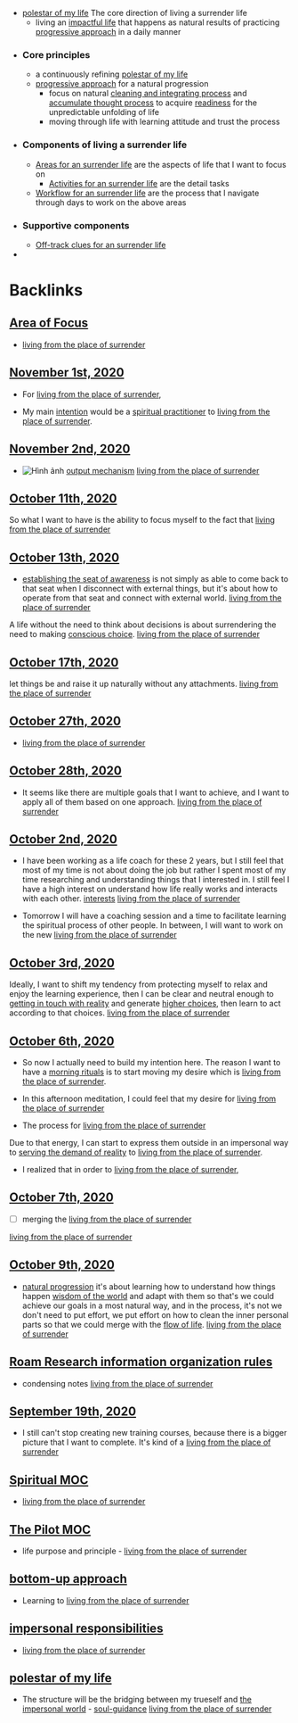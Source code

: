 - [polestar of my life](<polestar of my life.md>) The core direction of living a surrender life
    - living an [impactful life](<impactful life.md>) that happens as natural results of practicing [progressive approach](<progressive approach.md>) in a daily manner
- ### Core principles
    - a continuously refining [polestar of my life](<polestar of my life.md>)
    - [progressive approach](<progressive approach.md>) for a natural progression
        - focus on natural [cleaning and integrating process](<cleaning and integrating process.md>) and [accumulate thought process](<accumulate thought process.md>) to acquire [readiness](<readiness.md>) for the unpredictable unfolding of life
        - moving through life with learning attitude and trust the process
- ### Components of living a surrender life
    - [Areas for an surrender life](<Areas for an surrender life.md>) are the aspects of life that I want to focus on
        - [Activities for an surrender life](<Activities for an surrender life.md>) are the detail tasks 
    - [Workflow for an surrender life](<Workflow for an surrender life.md>) are the process that I navigate through days to work on the above areas
- ### Supportive components
    - [Off-track clues for an surrender life](<Off-track clues for an surrender life.md>)
- 

# Backlinks
## [Area of Focus](<Area of Focus.md>)
- [living from the place of surrender](<living from the place of surrender.md>)

## [November 1st, 2020](<November 1st, 2020.md>)
- For [living from the place of surrender](<living from the place of surrender.md>),

- My main [intention](<intention.md>) would be a [spiritual practitioner](<spiritual practitioner.md>) to [living from the place of surrender](<living from the place of surrender.md>).

## [November 2nd, 2020](<November 2nd, 2020.md>)
- ![Hình ảnh](https://pbs.twimg.com/media/EbqbNmqWoAEuC30?format=png&name=900x900) [output mechanism](<output mechanism.md>) [living from the place of surrender](<living from the place of surrender.md>)

## [October 11th, 2020](<October 11th, 2020.md>)
So what I want to have is the ability to focus myself to the fact that [living from the place of surrender](<living from the place of surrender.md>)

## [October 13th, 2020](<October 13th, 2020.md>)
- [establishing the seat of awareness](<establishing the seat of awareness.md>) is not simply as able to come back to that seat when I disconnect with external things, but it's about how to operate from that seat and connect with external world. [living from the place of surrender](<living from the place of surrender.md>)

A life without the need to think about decisions is about surrendering the need to making [conscious choice](<conscious choice.md>). [living from the place of surrender](<living from the place of surrender.md>)

## [October 17th, 2020](<October 17th, 2020.md>)
let things be and raise it up naturally without any attachments. [living from the place of surrender](<living from the place of surrender.md>)

## [October 27th, 2020](<October 27th, 2020.md>)
- [living from the place of surrender](<living from the place of surrender.md>)

## [October 28th, 2020](<October 28th, 2020.md>)
- It seems like there are multiple goals that I want to achieve, and I want to apply all of them based on one approach. [living from the place of surrender](<living from the place of surrender.md>)

## [October 2nd, 2020](<October 2nd, 2020.md>)
-  I have been working as a life coach for these 2 years, but I still feel that most of my time is not about doing the job but rather I spent most of my time researching and understanding things that I interested in. I still feel I have a high interest on understand how life really works and interacts with each other. [interests](<interests.md>) [living from the place of surrender](<living from the place of surrender.md>)

- Tomorrow I will have a coaching session and a time to facilitate learning the spiritual process of other people. In between, I will want to work on the new [living from the place of surrender](<living from the place of surrender.md>)

## [October 3rd, 2020](<October 3rd, 2020.md>)
Ideally, I want to shift my tendency from protecting myself to relax and enjoy the learning experience, then I can be clear and neutral enough to [getting in touch with reality](<getting in touch with reality.md>) and generate [higher choices](<higher choices.md>), then learn to act according to that choices. [living from the place of surrender](<living from the place of surrender.md>)

## [October 6th, 2020](<October 6th, 2020.md>)
- So now I actually need to build my intention here. The reason I want to have a [morning rituals](<morning rituals.md>) is to start moving my desire which is [living from the place of surrender](<living from the place of surrender.md>).

- In this afternoon meditation, I could feel that my desire for [living from the place of surrender](<living from the place of surrender.md>)

- The process for [living from the place of surrender](<living from the place of surrender.md>)

Due to that energy, I can start to express them outside in an impersonal way to [serving the demand of reality](<serving the demand of reality.md>) to [living from the place of surrender](<living from the place of surrender.md>).

- I realized that in order to [living from the place of surrender](<living from the place of surrender.md>),

## [October 7th, 2020](<October 7th, 2020.md>)
- [ ] merging the [living from the place of surrender](<living from the place of surrender.md>)

[living from the place of surrender](<living from the place of surrender.md>)

## [October 9th, 2020](<October 9th, 2020.md>)
- [natural progression](<natural progression.md>) it's about learning how to understand how things happen [wisdom of the world](<wisdom of the world.md>) and adapt with them so that's we could achieve our goals in a most natural way, and in the process, it's not we don't need to put effort, we put effort on how to clean the inner personal parts so that we could merge with the [flow of life](<flow of life.md>). [living from the place of surrender](<living from the place of surrender.md>)

## [Roam Research information organization rules](<Roam Research information organization rules.md>)
- condensing notes [living from the place of surrender](<living from the place of surrender.md>)

## [September 19th, 2020](<September 19th, 2020.md>)
- I still can't stop creating new training courses, because there is a bigger picture that I want to complete. It's kind of a [living from the place of surrender](<living from the place of surrender.md>)

## [Spiritual MOC](<Spiritual MOC.md>)
- [living from the place of surrender](<living from the place of surrender.md>)

## [The Pilot MOC](<The Pilot MOC.md>)
- life purpose and principle - [living from the place of surrender](<living from the place of surrender.md>)

## [bottom-up approach](<bottom-up approach.md>)
- Learning to [living from the place of surrender](<living from the place of surrender.md>)

## [impersonal responsibilities](<impersonal responsibilities.md>)
- [living from the place of surrender](<living from the place of surrender.md>)

## [polestar of my life](<polestar of my life.md>)
- The structure will be the bridging between my trueself and [the impersonal world](<the impersonal world.md>) - [soul-guidance](<soul-guidance.md>) [living from the place of surrender](<living from the place of surrender.md>)

